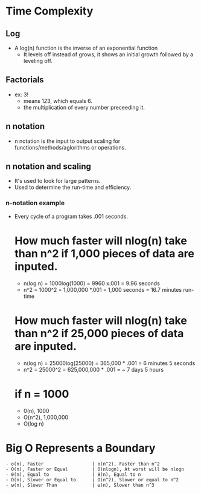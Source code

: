 
# Time Complexity

## Log
- A log(n) function is the inverse of an exponential function
    - It levels off instead of grows, it shows an initial growth followed by a leveling off.
## Factorials
- ex: 3!
    - means 1*2*3, which equals 6.
    - the multiplication of every number preceeding it.

## n notation
- n notation is the input to output scaling for 
    functions/methods/aglorithms or operations.

## n notation and scaling
- It's used to look for large patterns.
- Used to determine the run-time and efficiency.

### n-notation example
- Every cycle of a program takes .001 seconds.
    # How much faster will nlog(n) take than n^2 if 1,000 pieces of data are inputed.
    - n(log n) = 1000log(1000) = 9960 x.001 = 9.96 seconds
    - n^2 = 1000^2 = 1,000,000 *.001 = 1,000 seconds = 16.7 minutes run-time

    # How much faster will nlog(n) take than n^2 if 25,000 pieces of data are inputed.
    - n(log n) = 25000log(25000) = 365,000 * .001 = 6 minutes 5 seconds
    - n^2 = 25000^2 = 625,000,000 * .001 = ~ 7 days 5 hours

    # if n = 1000
    - 0(n), 1000
    - O(n^2), 1,000,000
    - O(log n)

# Big O Represents a Boundary
    - o(n), Faster                  | o(n^2), Faster than n^2
    - O(n), Faster or Equal         | O(nlogn), At worst will be nlogn
    - θ(n), Equal to                | θ(n), Equal to n
    - Ω(n), Slower or Equal to      | Ω(n^2), Slower or equal to n^2
    - ω(n), Slower Than             | ω(n), Slower than n^3
